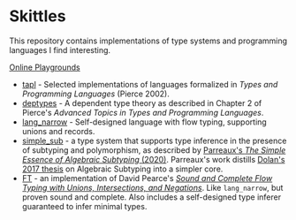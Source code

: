 # Skittles

This repository contains implementations of type systems and
programming languages I find interesting.

[Online Playgrounds](https://ayazhafiz.com/skittles)

- [tapl](./tapl/) - Selected implementations of languages formalized in _Types and
  Programming Languages_ (Pierce 2002).
- [deptypes](./deptypes) - A dependent type theory as described in Chapter 2 of
    Pierce's _Advanced Topics in Types and Programming Languages_.
- [lang_narrow](https://github.com/ayazhafiz/lang_narrow) - Self-designed language with flow typing, supporting unions and records.
- [simple_sub](./simple_sub/) - a type system that supports type inference in the presence of
  subtyping and polymorphism, as described by
  [Parreaux's _The Simple Essence of Algebraic Subtyping_ (2020)](https://lptk.github.io/files/%5Bv1.8%5D%20simple-essence-algebraic-subtyping.pdf).
  Parreaux's work distills [Dolan's 2017 thesis](https://www.cs.tufts.edu/~nr/cs257/archive/stephen-dolan/thesis.pdf)
  on Algebraic Subtyping into a simpler core.
- [FT](./ft/) - an implementation of David Pearce's _[Sound and Complete Flow Typing with Unions, Intersections, and Negations](https://ecs.wgtn.ac.nz/foswiki/pub/Main/TechnicalReportSeries/ECSTR12-20.pdf)_. Like `lang_narrow`, but proven sound and complete. Also includes a self-designed type inferer guaranteed to infer minimal types.
